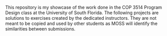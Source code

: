 This repository is my showcase of the work done in the COP 3514 Program Design class at the University of South Florida.
The following projects are solutions to exercises created by the dedicated instructors. 
They are not meant to be copied and used by other students as MOSS will identify the similarities between submissions.
